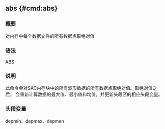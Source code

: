 ## abs {#cmd:abs}

### 概要

对内存中每个数据文件的所有数据点取绝对值

### 语法

ABS

### 说明

此命令会对SAC内存块中的所有波形数据的所有数据点取绝对值。取绝对值之后，
会重新计算数据的最大值、最小值和均值，并更新头段区的相应头段变量。

### 头段变量

depmin、depmax、depmen
